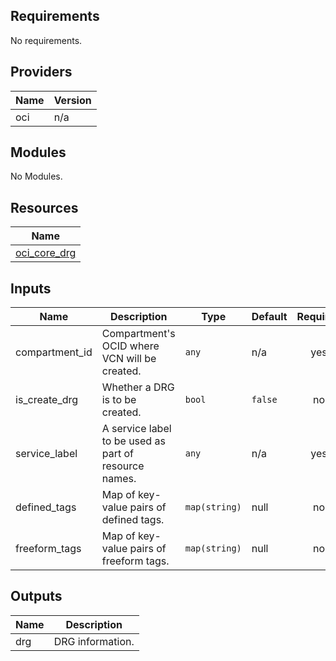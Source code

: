 ## Requirements

No requirements.

## Providers

| Name | Version |
|------|---------|
| oci | n/a |

## Modules

No Modules.

## Resources

| Name |
|------|
| [oci_core_drg](https://registry.terraform.io/providers/hashicorp/oci/latest/docs/resources/core_drg) |

## Inputs

| Name | Description | Type | Default | Required |
|------|-------------|------|---------|:--------:|
| compartment\_id | Compartment's OCID where VCN will be created. | `any` | n/a | yes |
| is\_create\_drg | Whether a DRG is to be created. | `bool` | `false` | no |
| service\_label | A service label to be used as part of resource names. | `any` | n/a | yes |
| defined\_tags | Map of key-value pairs of defined tags. | `map(string)` | null | no |
| freeform\_tags | Map of key-value pairs of freeform tags. | `map(string)` | null | no |

## Outputs

| Name | Description |
|------|-------------|
| drg | DRG information. |
